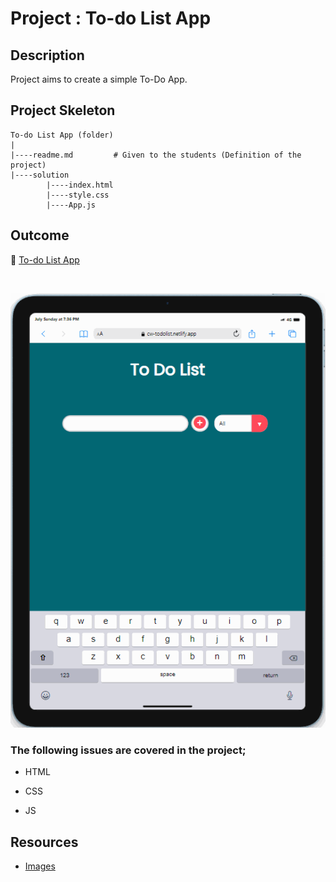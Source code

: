 # Project : To-do List App

## Description

Project aims to create a simple To-Do App.

## Project Skeleton

```
To-do List App (folder)
|
|----readme.md         # Given to the students (Definition of the project)
|----solution
        |----index.html
        |----style.css
        |----App.js
```

## Outcome

🔗 [To-do List App](https://cw-todolist.netlify.app)

<br>

![Project Snapshot](./todolist.gif)

### The following issues are covered in the project;

- HTML

- CSS

- JS

## Resources

- [Images](./img/)
